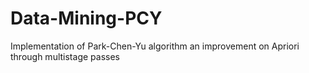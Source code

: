# Data-Mining-PCY
Implementation of Park-Chen-Yu algorithm an improvement on Apriori through multistage passes
